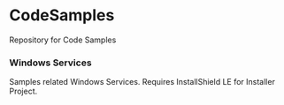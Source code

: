# CodeSamples
Repository for Code Samples

### Windows Services
Samples related Windows Services. Requires InstallShield LE for Installer Project.

